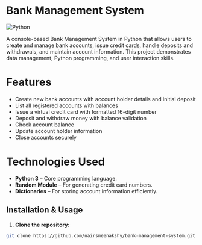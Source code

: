 # Bank Management System

![Python](https://img.shields.io/badge/Python-3.11-blue?logo=python)

A console-based Bank Management System in Python that allows users to create and manage bank accounts, issue credit cards, handle deposits and withdrawals, and maintain account information. This project demonstrates data management, Python programming, and user interaction skills.

# Features

- Create new bank accounts with account holder details and initial deposit
- List all registered accounts with balances
- Issue a virtual credit card with formatted 16-digit number
- Deposit and withdraw money with balance validation
- Check account balance
- Update account holder information
- Close accounts securely

# Technologies Used

- **Python 3** – Core programming language.
- **Random Module** – For generating credit card numbers.
- **Dictionaries** – For storing account information efficiently.



## **Installation & Usage**

1. **Clone the repository:**

```bash
git clone https://github.com/nairsmeenakshy/bank-management-system.git